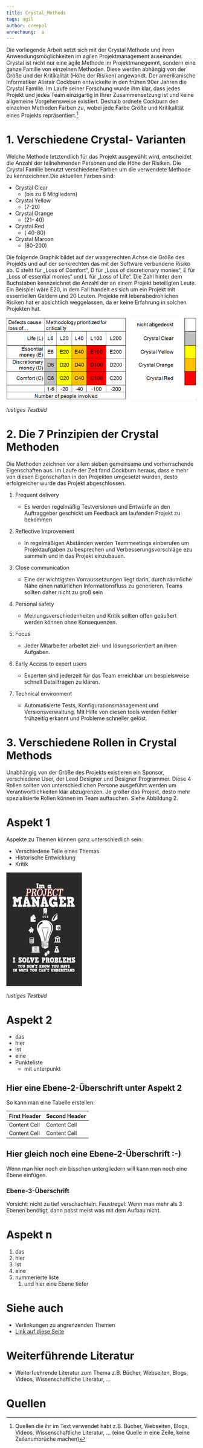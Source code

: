 ```yaml
---
title: Crystal_Methods
tags: agil 
author: creepol
anrechnung:  a
---
```


Die vorliegende Arbeit setzt sich mit der Crystal Methode und ihren Anwendungsmöglichkeiten im agilen Projektmanagement auseinander. Crystal ist nicht nur eine agile Methode im Projektmanegemnt, sondern eine ganze Familie von einzelnen Methoden. Diese werden abhängig von der Größe und der Kritikalität (Höhe der Risiken) angewandt. Der amerikanische Informatiker Alistair Cockburn entwickelte in den frühen 90er Jahren die Crystal Familie. Im Laufe seiner Forschung wurde ihm klar, dass jedes Projekt und jedes Team einzigartig in Ihrer Zusammensetzung ist und keine allgemeine Vorgehensweise existiert. Deshalb ordnete Cockburn den einzelnen Methoden Farben zu, wobei jede Farbe Größe und Kritikalität eines Projekts repräsentiert.[^1]


# 1. Verschiedene Crystal- Varianten 

Welche Methode letztendlich für das Projekt ausgewählt wird, entscheidet die Anzahl der teilnehmenden Personen und die Höhe der Risiken. Die Crystal Familie benutzt verschiedene Farben um die verwendete Methode zu kennzeichnen.Die aktuellen Farben sind:

* Crystal Clear 
  - (bis zu 6 Mitgliedern)
* Crystal Yellow 
  - (7-20)
* Crystal Orange 
  - (21- 40)
* Crystal Red 
  - ( 40-80)
* Crystal Maroon 
   - (80-200)

Die folgende Graphik bildet auf der waagerechten Achse die Größe des Projekts und auf der senkrechten das mit der Software verbundene Risiko ab. C steht für „Loss of Comfort“, D für „Loss of discretionary monies“, E für „Loss of essential monies“ und L für „Loss of Life“. Die Zahl hinter dem Buchstaben kennzeichnet die Anzahl der an einem Projekt beteiligten Leute. 
Ein Beispiel wäre E20, in dem Fall handelt es sich um ein Projekt mit essentiellen Geldern und 20 Leuten. 
Projekte mit lebensbedrohlichen Risiken hat er absichtlich weggelassen, da er keine Erfahrung in solchen Projekten hat. 

 ![Beispielabbildung](Crystal_Methods/CrystalMethods.png)



*lustiges Testbild*

# 2. Die 7 Prinzipien der Crystal Methoden

Die Methoden zeichnen vor allem sieben gemeinsame und vorherrschende Eigenschaften aus. Im Laufe der Zeit fand Cockburn heraus, dass e mehr von diesen Eigenschaften in den Projekten umgesetzt wurden, desto erfolgreicher wurde das Projekt abgeschlossen.

1. Frequent delivery

	- Es werden regelmäßig Testversionen und Entwürfe an den Auftraggeber geschickt um 			Feedback am laufenden Projekt zu bekommen


2. Reflective Improvement

   -	In regelmäßigen Abständen werden Teammeetings einberufen um Projektaufgaben zu 			besprechen und Verbesserungsvorschläge ezu sammeln und in das Projekt einzubauen.
  

3. Close communication
	
    - Eine der wichtigsten Vorraussetzungen liegt darin, durch räumliche Nähe einen natürlichen 		Informationsfluss zu generieren. Teams sollten daher nicht zu groß sein


4. Personal safety
	
	  - Meinungsverschiedenheiten und Kritik sollten offen geäußert werden können ohne 			Konsequenzen. 


5. Focus

	  - Jeder Mitarbeiter arbeitet ziel- und lösungsorientiert an ihren Aufgaben.

	
6. Early Access to expert users
	
	  - Experten sind jederzeit für das Team erreichbar um bespielsweise schnell Detailfragen zu 		klären.


7. Technical environment
	 - Automatisierte Tests, Konfigurationsmanagement und Versionsverwaltung. Mit Hilfe von diesen tools werden Fehler frühzeitig erkannt und Probleme schneller gelöst.


# 3. Verschiedene Rollen in Crystal Methods

Unabhängig von der Größe des Projekts existieren ein Sponsor, verschiedene User, der Lead Designer und Designer Programmer. Diese 4 Rollen sollten von unterschiedlichen Persone ausgeführt werden um Verantwortlichkeiten klar abzugrenzen. Je größer das Projekt, desto mehr spezialisierte Rollen können im Team auftauchen. Siehe Abbildung 2.




# Aspekt 1

Aspekte zu Themen können ganz unterschiedlich sein:

* Verschiedene Teile eines Themas 
* Historische Entwicklung
* Kritik 

![Beispielabbildung](Crystal_Methods/test-file.jpg)

*lustiges Testbild*

# Aspekt 2

* das
* hier 
* ist
* eine 
* Punkteliste
  - mit unterpunkt

## Hier eine Ebene-2-Überschrift unter Aspekt 2

So kann man eine Tabelle erstellen:

| First Header  | Second Header |
| ------------- | ------------- |
| Content Cell  | Content Cell  |
| Content Cell  | Content Cell  |

## Hier gleich noch eine Ebene-2-Überschrift :-)

Wenn man hier noch ein bisschen untergliedern will kann man noch eine Ebene einfügen.

### Ebene-3-Überschrift

Vorsicht: nicht zu tief verschachteln. Faustregel: Wenn man mehr als 3 
Ebenen benötigt, dann passt meist was mit dem Aufbau nicht.

# Aspekt n

1. das
2. hier 
4. ist 
4. eine
7. nummerierte liste
   1. und hier eine Ebene tiefer


# Siehe auch

* Verlinkungen zu angrenzenden Themen
* [Link auf diese Seite](Crystal_Methods.md)

# Weiterführende Literatur

* Weiterfuehrende Literatur zum Thema z.B. Bücher, Webseiten, Blogs, Videos, Wissenschaftliche Literatur, ...

# Quellen

[^1]: Quellen die ihr im Text verwendet habt z.B. Bücher, Webseiten, Blogs, Videos, Wissenschaftliche Literatur, ... (eine Quelle in eine Zeile, keine Zeilenumbrüche machen)
[^2]: [A Guide to the Project Management Body of Knowledge (PMBOK® Guide)](https://www.pmi.org/pmbok-guide-standards/foundational/PMBOK)
[^3]: [Basic Formatting Syntax for GitHub flavored Markdown](https://docs.github.com/en/github/writing-on-github/getting-started-with-writing-and-formatting-on-github/basic-writing-and-formatting-syntax)
[^4]: [Advanced Formatting Syntax for GitHub flavored Markdown](https://docs.github.com/en/github/writing-on-github/working-with-advanced-formatting/organizing-information-with-tables)

